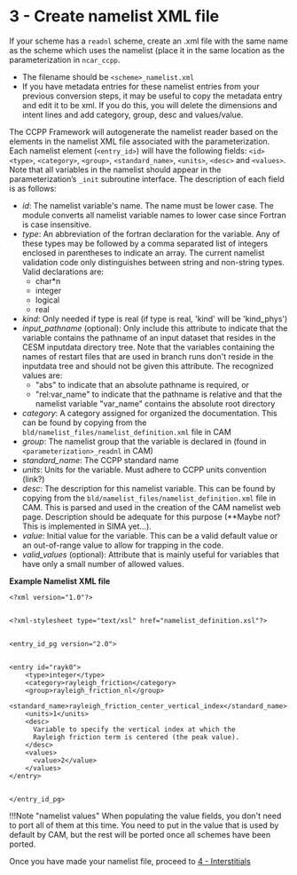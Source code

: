 # 3 - Create namelist XML file
If your scheme has a `readnl` scheme, create an .xml file with the same name as the scheme which uses the namelist (place it in the same location as the parameterization in `ncar_ccpp`.

- The filename should be `<scheme>_namelist.xml`
- If you have metadata entries for these namelist entries from your previous conversion steps, it may be useful to copy the metadata entry and edit it to be xml.  If you do this, you will delete the dimensions and intent lines and add category, group, desc and values/value.

The CCPP Framework will autogenerate the namelist reader based on the elements in the namelist XML file associated with the parameterization.  Each namelist element (`<entry_id>`) will have the following fields: `<id>` `<type>`, `<category>`, `<group>`, `<standard_name>`, `<units>`, `<desc>` and `<values>`.  Note that all variables in the namelist should appear in the parameterization’s `_init` subroutine interface. The description of each field is as follows:

- *id*: The namelist variable's name. The name must be lower case. The module converts all namelist variable names to lower case since Fortran is case insensitive.
- *type*:  An abbreviation of the fortran declaration for the variable. Any of these types may be followed by a comma separated list of integers enclosed in parentheses to indicate an array. The current namelist validation code only distinguishes between string and non-string types. Valid declarations are:
    - char*n
    - integer
    - logical
    - real
- *kind*: Only needed if type is real (if type is real, 'kind' will be 'kind_phys')
- *input_pathname* (optional): Only include this attribute to indicate that the variable contains the pathname of an input dataset that resides in the CESM inputdata directory tree. Note that the variables containing the names of restart files that are used in branch runs don't reside in the inputdata tree and should not be given this attribute. The recognized values are:
    - "abs" to indicate that an absolute pathname is required, or
    - "rel:var_name" to indicate that the pathname is relative and that the namelist variable "var_name" contains the absolute root directory
- *category*: A category assigned for organized the documentation. This can be found by copying from the `bld/namelist_files/namelist_definition.xml` file in CAM
- *group*: The namelist group that the variable is declared in (found in `<parameterization>_readnl` in CAM)
- *standard_name*: The CCPP standard name
- *units*: Units for the variable. Must adhere to CCPP units convention (link?)
- *desc*: The description for this namelist variable.  This can be found by copying from the `bld/namelist_files/namelist_definition.xml` file in CAM.  This is parsed and used in the creation of the CAM namelist web page.  Description should be adequate for this purpose (**Maybe not? This is implemented in SIMA yet...).
- *value*: Initial value for the variable. This can be a valid default value or an out-of-range value to allow for trapping in the code.
- *valid_values* (optional): Attribute that is mainly useful for variables that have only a small number of allowed values.

**Example Namelist XML file**
```
<?xml version="1.0"?>


<?xml-stylesheet type="text/xsl" href="namelist_definition.xsl"?>


<entry_id_pg version="2.0">


<entry id="rayk0">
    <type>integer</type>
    <category>rayleigh_friction</category>
    <group>rayleigh_friction_nl</group>
    <standard_name>rayleigh_friction_center_vertical_index</standard_name>
    <units>1</units>
    <desc>
      Variable to specify the vertical index at which the
      Rayleigh friction term is centered (the peak value).
    </desc>
    <values>
      <value>2</value>
    </values>
</entry>


</entry_id_pg>
```
!!!Note "namelist values"
    When populating the value fields, you don't need to port all of them at this time.  You need to put in the value that is used by default by CAM, but the rest will be ported once all schemes have been ported.

Once you have made your namelist file, proceed to [4 - Interstitials](interstitials.md)